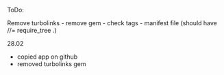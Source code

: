 ToDo: 

Remove turbolinks
	- remove gem
	- check <head> tags
	- manifest file (should have //= require_tree .)


28.02
- copied app on github
- removed turbolinks gem



